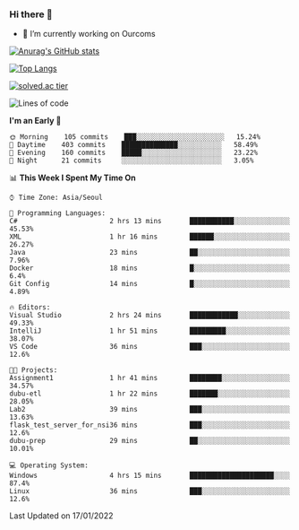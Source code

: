 ### Hi there 👋

- 🔭 I’m currently working on Ourcoms

<!--
**Rhange/Rhange** is a ✨ _special_ ✨ repository because its `README.md` (this file) appears on your GitHub profile.

Here are some ideas to get you started:

- 🌱 I’m currently learning ...
- 👯 I’m looking to collaborate on ...
- 🤔 I’m looking for help with ...
- 💬 Ask me about ...
- 📫 How to reach me: ...
- 😄 Pronouns: ...
- ⚡ Fun fact: ...
-->

[![Anurag's GitHub stats](https://github-readme-stats.vercel.app/api?username=rhange&show_icons=true&theme=gruvbox)](https://github.com/anuraghazra/github-readme-stats)

[![Top Langs](https://github-readme-stats.vercel.app/api/top-langs/?username=rhange&layout=compact&theme=gruvbox)](https://github.com/anuraghazra/github-readme-stats)

[![solved.ac tier](http://mazassumnida.wtf/api/generate_badge?boj=rhange0511)](https://solved.ac/rhange0511)

  <!--START_SECTION:waka-->
![Lines of code](https://img.shields.io/badge/From%20Hello%20World%20I%27ve%20Written-1%20Million%20lines%20of%20code-blue)

**I'm an Early 🐤** 

```text
🌞 Morning    105 commits    ███░░░░░░░░░░░░░░░░░░░░░░   15.24% 
🌆 Daytime    403 commits    ██████████████░░░░░░░░░░░   58.49% 
🌃 Evening    160 commits    █████░░░░░░░░░░░░░░░░░░░░   23.22% 
🌙 Night      21 commits     ░░░░░░░░░░░░░░░░░░░░░░░░░   3.05%

```


📊 **This Week I Spent My Time On** 

```text
⌚︎ Time Zone: Asia/Seoul

💬 Programming Languages: 
C#                       2 hrs 13 mins       ███████████░░░░░░░░░░░░░░   45.53% 
XML                      1 hr 16 mins        ██████░░░░░░░░░░░░░░░░░░░   26.27% 
Java                     23 mins             ██░░░░░░░░░░░░░░░░░░░░░░░   7.96% 
Docker                   18 mins             █░░░░░░░░░░░░░░░░░░░░░░░░   6.4% 
Git Config               14 mins             █░░░░░░░░░░░░░░░░░░░░░░░░   4.89%

🔥 Editors: 
Visual Studio            2 hrs 24 mins       ████████████░░░░░░░░░░░░░   49.33% 
IntelliJ                 1 hr 51 mins        █████████░░░░░░░░░░░░░░░░   38.07% 
VS Code                  36 mins             ███░░░░░░░░░░░░░░░░░░░░░░   12.6%

🐱‍💻 Projects: 
Assignment1              1 hr 41 mins        ████████░░░░░░░░░░░░░░░░░   34.57% 
dubu-etl                 1 hr 22 mins        ███████░░░░░░░░░░░░░░░░░░   28.05% 
Lab2                     39 mins             ███░░░░░░░░░░░░░░░░░░░░░░   13.63% 
flask_test_server_for_nsi36 mins             ███░░░░░░░░░░░░░░░░░░░░░░   12.6% 
dubu-prep                29 mins             ██░░░░░░░░░░░░░░░░░░░░░░░   10.01%

💻 Operating System: 
Windows                  4 hrs 15 mins       █████████████████████░░░░   87.4% 
Linux                    36 mins             ███░░░░░░░░░░░░░░░░░░░░░░   12.6%

```


 Last Updated on 17/01/2022
<!--END_SECTION:waka-->
